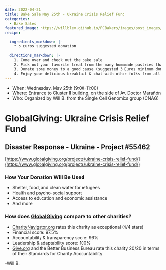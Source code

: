 ```yaml
---
date: 2022-04-21
title: Bake Sale May 25th - Ukraine Crisis Relief Fund
categories:
  - Bake Sales
featured_image: https://willblev.github.io/PCBakers/images/post_images/2022-05-PCBakers-Globalgiving-Ukraine-relief-fund-sm.png 
recipe:

  ingredients_markdown: |-
    * 3 Euros suggested donation
  
  directions_markdown: |-
    1. Come over and check out the bake sale
    2. Pick out your favorite treat from the many homemade pastries that are available
    3. Donate some money to a good cause (suggested 3 Euros minimum donation)
    4. Enjoy your delicious breakfast & chat with other folks from all around the PCB
---
```

- When: Wednesday, May 25th (9:00-11:00)
- Where: Entrance to Cluster II building, on the side of Av. Doctor Marañón
- Who: Organized by Will B. from the Single Cell Genomics group (CNAG)

# GlobalGiving: Ukraine Crisis Relief Fund 
## Disaster Response - Ukraine - Project #55462
[https://www.globalgiving.org/projects/ukraine-crisis-relief-fund/](https://www.globalgiving.org/projects/ukraine-crisis-relief-fund/)

### How Your Donation Will Be Used
- Shelter, food, and clean water for refugees
- Health and psycho-social support
- Access to education and economic assistance
- And more

### How does [GlobalGiving](https://www.globalgiving.org) compare to other charities? 
- [CharityNavigator.org](https://www.charitynavigator.org) rates this charity as exceptional (4/4 stars) 
 - Financial score: 97.5%
 - Accountability & transparency score: 96%
 - Leadership & adaptability score: 100%
- [Give.org](https://www.give.org) and the Better Business Bureau rate this charity 20/20 in terms of their Standards for Charity Accountability 

-Will B.
